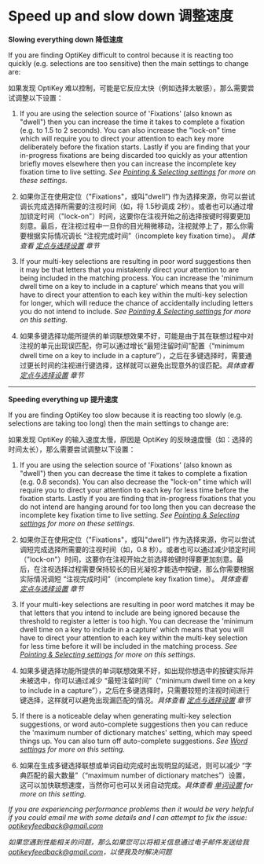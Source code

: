 Speed up and slow down
调整速度
======


**Slowing everything down**
**降低速度**

If you are finding OptiKey difficult to control because it is reacting too quickly (e.g. selections are too sensitive) then the main settings to change are:

如果发现 OptiKey 难以控制，可能是它反应太快（例如选择太敏感），那么需要尝试调整以下设置：

1. If you are using the selection source of 'Fixations' (also known as "dwell") then you can increase the time it takes to complete a fixation (e.g. to 1.5 to 2 seconds). You can also increase the "lock-on" time which will require you to direct your attention to each key more deliberately before the fixation starts. Lastly if you are finding that your in-progress fixations are being discarded too quickly as your attention briefly moves elsewhere then you can increase the incomplete key fixation time to live setting. *See [Pointing & Selecting settings](https://github.com/JuliusSweetland/OptiKey/wiki/Pointing-&-selecting-settings) for more on these settings.*

1. 如果你正在使用定位（"Fixations"，或叫"dwell”) 作为选择来源，你可以尝试调长完成选择所需要的注视时间（如，将 1.5秒调成 2秒）。或者也可以通过增加锁定时间（"lock-on"）时间，这要你在注视开始之前选择按键时得要更加刻意。最后，在注视过程中一旦你的目光稍微移动，注视就停上了，那么你需要根据实际情况调长 “注视完成时间”（incomplete key fixation time）。 *具体查看 [定点与选择设置](https://github.com/jobbole/OptiKeyWiki-ZH/wiki/Pointing-&-selecting-settings) 章节*

2. If your multi-key selections are resulting in poor word suggestions then it may be that letters that you mistakenly direct your attention to are being included in the matching process. You can increase the 'minimum dwell time on a key to include in a capture' which means that you will have to direct your attention to each key within the multi-key selection for longer, which will reduce the chance of accidentally including letters you do not intend to include. *See [Pointing & Selecting settings](https://github.com/JuliusSweetland/OptiKey/wiki/Pointing-&-selecting-settings) for more on this setting.*

2. 如果多键选择功能所提供的单词联想效果不好，可能是由于其在联想过程中对注视的单元出现误匹配，你可以通过增长“最短注留时间”配置（“minimum dwell time on a key to include in a capture”），之后在多键选择时，需要通过更长时间的注视进行键选择，这样就可以避免出现意外的误匹配。*具体查看 [定点与选择设置](https://github.com/jobbole/OptiKeyWiki-ZH/wiki/Pointing-&-selecting-settings) 章节*

---

**Speeding everything up**
**提升速度**

If you are finding OptiKey too slow because it is reacting too slowly (e.g. selections are taking too long) then the main settings to change are:

如果发现 OptiKey 的输入速度太慢，原因是 OptiKey 的反映速度慢（如：选择的时间太长），那么需要尝试调整以下设置：

1. If you are using the selection source of 'Fixations' (also known as "dwell") then you can decrease the time it takes to complete a fixation (e.g. 0.8 seconds). You can also decrease the "lock-on" time which will require you to direct your attention to each key for less time before the fixation starts. Lastly if you are finding that in-progress fixations that you do not intend are hanging around for too long then you can decrease the incomplete key fixation time to live setting. *See [Pointing & Selecting settings](https://github.com/JuliusSweetland/OptiKey/wiki/Pointing-&-selecting-settings) for more on these settings.*

1. 如果你正在使用定位（"Fixations"，或叫"dwell”) 作为选择来源，你可以尝试调短完成选择所需要的注视时间（如，0.8 秒）。或者也可以通过减少锁定时间（"lock-on"）时间，这要你在注视开始之前选择按键时得要更加刻意。最后，在注视选择过程需要保持较长的目光凝视才能选中按键，那么你需要根据实际情况调短 “注视完成时间”（incomplete key fixation time）。 *具体查看 [定点与选择设置](https://github.com/jobbole/OptiKeyWiki-ZH/wiki/Pointing-&-selecting-settings) 章节*

2. If your multi-key selections are resulting in poor word matches it may be that letters that you intend to include are being ignored because the threshold to register a letter is too high. You can decrease the 'minimum dwell time on a key to include in a capture' which means that you will have to direct your attention to each key within the multi-key selection for less time before it will be included in the matching process. *See [Pointing & Selecting settings](https://github.com/JuliusSweetland/OptiKey/wiki/Pointing-&-selecting-settings) for more on this settings.*

2. 如果多键选择功能所提供的单词联想效果不好，如出现你想选中的按键实际并未被选中，你可以通过减少 “最短注留时间”（“minimum dwell time on a key to include in a capture”），之后在多键选择时，只需要较短的注视时间进行键选择，这样就可以避免出现漏匹配的情况。*具体查看 [定点与选择设置](https://github.com/jobbole/OptiKeyWiki-ZH/wiki/Pointing-&-selecting-settings) 章节*

3. If there is a noticeable delay when generating multi-key selection suggestions, or word auto-complete suggestions then you can reduce the 'maximum number of dictionary matches' setting, which may speed things up. You can also turn off auto-complete suggestions. *See [Word settings](https://github.com/JuliusSweetland/OptiKey/wiki/Word-settings) for more on this setting.*

3. 如果在生成多键选择联想或单词自动完成时出现明显的延迟，则可以减少 “字典匹配的最大数量”（“maximum number of dictionary matches”）设置，这可以加快联想速度，当然你可也可以关闭自动完成。*具体查看 [单词设置](https://github.com/jobbole/OptiKeyWiki-ZH/wiki/Word-settings) for more on this setting.*

*If you are experiencing performance problems then it would be very helpful if you could email me with some details and I can attempt to fix the issue: [optikeyfeedback@gmail.com](mailto:optikeyfeedback@gmail.com)*

*如果您遇到性能相关的问题，那么如果您可以将相关信息通过电子邮件发送给我 [optikeyfeedback@gmail.com](mailto:optikeyfeedback@gmail.com)，以使我及时解决问题*
